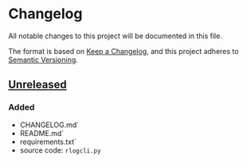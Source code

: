 # Changelog

All notable changes to this project will be documented in this file.

The format is based on [Keep a Changelog](https://keepachangelog.com/en/1.0.0/),
and this project adheres to [Semantic Versioning](https://semver.org/spec/v2.0.0.html).

## [Unreleased]

### Added
- CHANGELOG.md`
- README.md`
- requirements.txt`
- source code: `rlogcli.py` 

[Unreleased]: https://github.com/eduardodsp/rlogcli/releases

